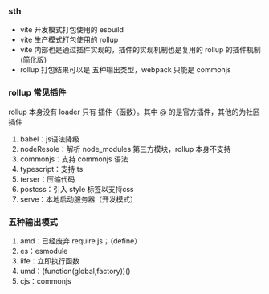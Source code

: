 ### sth
- vite 开发模式打包使用的 esbuild
- vite 生产模式打包使用的 rollup
- vite 内部也是通过插件实现的，插件的实现机制也是复用的 rollup 的插件机制(简化版)
- rollup 打包结果可以是 五种输出类型，webpack 只能是 commonjs

### rollup 常见插件
rollup 本身没有 loader 只有 插件（函数）。其中 @ 的是官方插件，其他的为社区插件
1. babel：js语法降级
2. nodeResole：解析 node_modules 第三方模块，rollup 本身不支持
3. commonjs：支持 commonjs 语法
4. typescript：支持 ts
5. terser：压缩代码
6. postcss：引入 style 标签以支持css
7. serve：本地启动服务器（开发模式）

### 五种输出模式
1. amd：已经废弃 require.js；（define）
2. es：esmodule
3. iife：立即执行函数
4. umd：(function(global,factory))()
5. cjs：commonjs 
